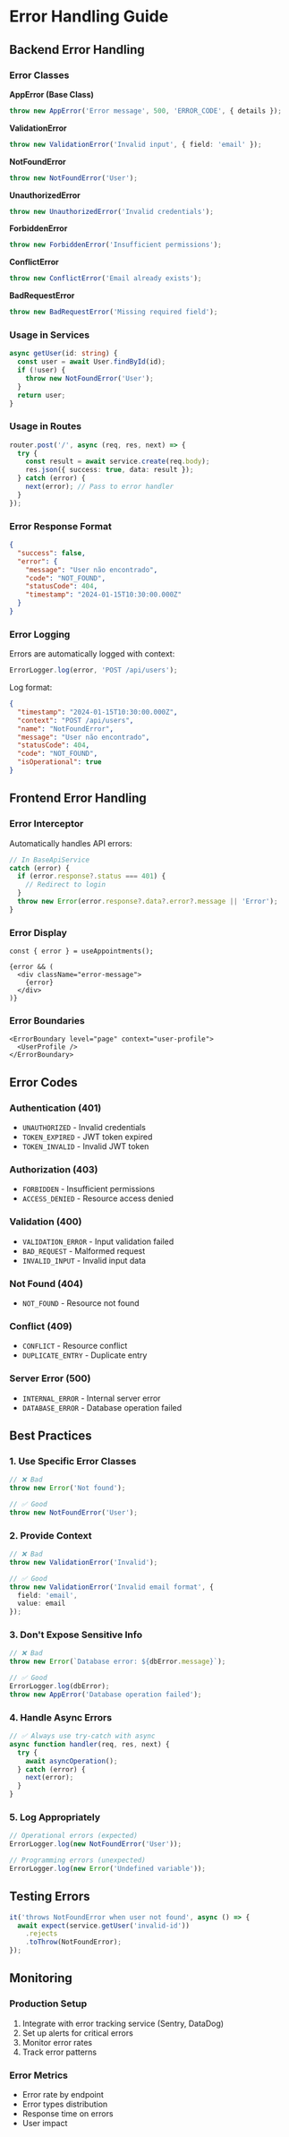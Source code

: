 # Error Handling Guide

## Backend Error Handling

### Error Classes

**AppError (Base Class)**
```typescript
throw new AppError('Error message', 500, 'ERROR_CODE', { details });
```

**ValidationError**
```typescript
throw new ValidationError('Invalid input', { field: 'email' });
```

**NotFoundError**
```typescript
throw new NotFoundError('User');
```

**UnauthorizedError**
```typescript
throw new UnauthorizedError('Invalid credentials');
```

**ForbiddenError**
```typescript
throw new ForbiddenError('Insufficient permissions');
```

**ConflictError**
```typescript
throw new ConflictError('Email already exists');
```

**BadRequestError**
```typescript
throw new BadRequestError('Missing required field');
```

### Usage in Services

```typescript
async getUser(id: string) {
  const user = await User.findById(id);
  if (!user) {
    throw new NotFoundError('User');
  }
  return user;
}
```

### Usage in Routes

```typescript
router.post('/', async (req, res, next) => {
  try {
    const result = await service.create(req.body);
    res.json({ success: true, data: result });
  } catch (error) {
    next(error); // Pass to error handler
  }
});
```

### Error Response Format

```json
{
  "success": false,
  "error": {
    "message": "User não encontrado",
    "code": "NOT_FOUND",
    "statusCode": 404,
    "timestamp": "2024-01-15T10:30:00.000Z"
  }
}
```

### Error Logging

Errors are automatically logged with context:
```typescript
ErrorLogger.log(error, 'POST /api/users');
```

Log format:
```json
{
  "timestamp": "2024-01-15T10:30:00.000Z",
  "context": "POST /api/users",
  "name": "NotFoundError",
  "message": "User não encontrado",
  "statusCode": 404,
  "code": "NOT_FOUND",
  "isOperational": true
}
```

## Frontend Error Handling

### Error Interceptor

Automatically handles API errors:
```typescript
// In BaseApiService
catch (error) {
  if (error.response?.status === 401) {
    // Redirect to login
  }
  throw new Error(error.response?.data?.error?.message || 'Error');
}
```

### Error Display

```tsx
const { error } = useAppointments();

{error && (
  <div className="error-message">
    {error}
  </div>
)}
```

### Error Boundaries

```tsx
<ErrorBoundary level="page" context="user-profile">
  <UserProfile />
</ErrorBoundary>
```

## Error Codes

### Authentication (401)
- `UNAUTHORIZED` - Invalid credentials
- `TOKEN_EXPIRED` - JWT token expired
- `TOKEN_INVALID` - Invalid JWT token

### Authorization (403)
- `FORBIDDEN` - Insufficient permissions
- `ACCESS_DENIED` - Resource access denied

### Validation (400)
- `VALIDATION_ERROR` - Input validation failed
- `BAD_REQUEST` - Malformed request
- `INVALID_INPUT` - Invalid input data

### Not Found (404)
- `NOT_FOUND` - Resource not found

### Conflict (409)
- `CONFLICT` - Resource conflict
- `DUPLICATE_ENTRY` - Duplicate entry

### Server Error (500)
- `INTERNAL_ERROR` - Internal server error
- `DATABASE_ERROR` - Database operation failed

## Best Practices

### 1. Use Specific Error Classes
```typescript
// ❌ Bad
throw new Error('Not found');

// ✅ Good
throw new NotFoundError('User');
```

### 2. Provide Context
```typescript
// ❌ Bad
throw new ValidationError('Invalid');

// ✅ Good
throw new ValidationError('Invalid email format', { 
  field: 'email',
  value: email 
});
```

### 3. Don't Expose Sensitive Info
```typescript
// ❌ Bad
throw new Error(`Database error: ${dbError.message}`);

// ✅ Good
ErrorLogger.log(dbError);
throw new AppError('Database operation failed');
```

### 4. Handle Async Errors
```typescript
// ✅ Always use try-catch with async
async function handler(req, res, next) {
  try {
    await asyncOperation();
  } catch (error) {
    next(error);
  }
}
```

### 5. Log Appropriately
```typescript
// Operational errors (expected)
ErrorLogger.log(new NotFoundError('User'));

// Programming errors (unexpected)
ErrorLogger.log(new Error('Undefined variable'));
```

## Testing Errors

```typescript
it('throws NotFoundError when user not found', async () => {
  await expect(service.getUser('invalid-id'))
    .rejects
    .toThrow(NotFoundError);
});
```

## Monitoring

### Production Setup
1. Integrate with error tracking service (Sentry, DataDog)
2. Set up alerts for critical errors
3. Monitor error rates
4. Track error patterns

### Error Metrics
- Error rate by endpoint
- Error types distribution
- Response time on errors
- User impact
